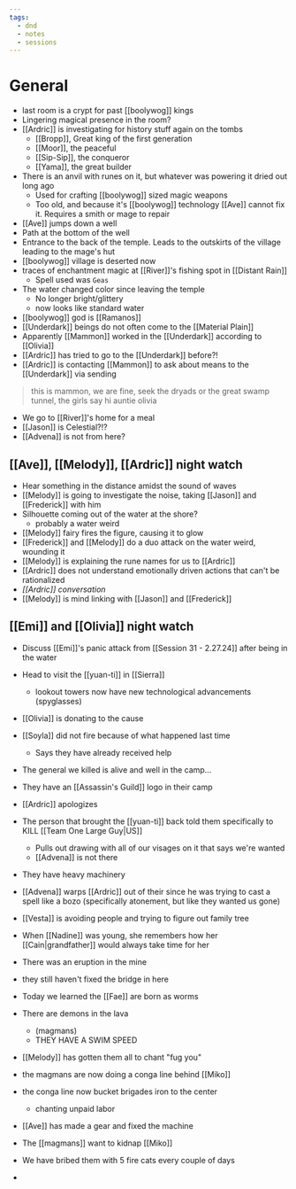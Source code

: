 ```yaml
---
tags:
  - dnd
  - notes
  - sessions
---
```

# General
- last room is a crypt for past [[boolywog]] kings
- Lingering magical presence in the room?
- [[Ardric]] is investigating for history stuff again on the tombs
	- [[Bropp]], Great king of the first generation
	- [[Moor]], the peaceful
	- [[Sip-Sip]], the conqueror
	- [[Yama]], the great builder
- There is an anvil with runes on it, but whatever was powering it dried out long ago
	- Used for crafting [[boolywog]] sized magic weapons
	- Too old, and because it's [[boolywog]] technology [[Ave]] cannot fix it. Requires a smith or mage to repair
- [[Ave]] jumps down a well
- Path at the bottom of the well
- Entrance to the back of the temple. Leads to the outskirts of the village leading to the mage's hut
- [[boolywog]] village is deserted now
- traces of enchantment magic at [[River]]'s fishing spot in [[Distant Rain]]
	- Spell used was `Geas`
- The water changed color since leaving the temple
	- No longer bright/glittery
	- now looks like standard water
- [[boolywog]] god is [[Ramanos]]
- [[Underdark]] beings do not often come to the [[Material Plain]]
- Apparently [[Mammon]] worked in the [[Underdark]] according to [[Olivia]]
- [[Ardric]] has tried to go to the [[Underdark]] before?!
- [[Ardric]] is contacting [[Mammon]] to ask about means to the [[Underdark]] via sending
> 	this is mammon, we are fine, seek the dryads or the great swamp tunnel, the girls say hi auntie olivia
- We go to [[River]]'s home for a meal
- [[Jason]] is Celestial?!?
- [[Advena]] is not from here?
## [[Ave]], [[Melody]], [[Ardric]] night watch
- Hear something in the distance amidst the sound of waves
- [[Melody]] is going to investigate the noise, taking [[Jason]] and [[Frederick]] with him
- Silhouette coming out of the water at the shore?
	- probably a water weird
- [[Melody]] fairy fires the figure, causing it to glow
- [[Frederick]] and [[Melody]] do a duo attack on the water weird, wounding it
- [[Melody]] is explaining the rune names for us to [[Ardric]]
- [[Ardric]] does not understand emotionally driven actions that can't be rationalized
- *[[Ardric]] conversation*
- [[Melody]] is mind linking with [[Jason]] and [[Frederick]]
## [[Emi]] and [[Olivia]] night watch
- Discuss [[Emi]]'s panic attack from [[Session 31 - 2.27.24]] after being in the water

- Head to visit the [[yuan-ti]] in [[Sierra]]
	- lookout towers now have new technological advancements (spyglasses)
- [[Olivia]] is donating to the cause
- [[Soyla]] did not fire because of what happened last time
	- Says they have already received help
- The general we killed is alive and well in the camp...
- They have an [[Assassin's Guild]] logo in their camp
- [[Ardric]] apologizes
- The person that brought the [[yuan-ti]] back told them specifically to KILL [[Team One Large Guy|US]]
	- Pulls out drawing with all of our visages on it that says we're wanted
	- [[Advena]] is not there
- They have heavy machinery
- [[Advena]] warps [[Ardric]] out of their since he was trying to cast a spell like a bozo (specifically atonement, but like they wanted us gone)
- [[Vesta]] is avoiding people and trying to figure out family tree
- When [[Nadine]] was young, she remembers how her [[Cain|grandfather]] would always take time for her
- There was an eruption in the mine
- they still haven't fixed the bridge in here
- Today we learned the [[Fae]] are born as worms
- There are demons in the lava
	- (magmans)
	- THEY HAVE A SWIM SPEED
- [[Melody]] has gotten them all to chant "fug you"
- the magmans are now doing a conga line behind [[Miko]]
- the conga line now bucket brigades iron to the center
	- chanting unpaid labor
- [[Ave]] has made a gear and fixed the machine
- The [[magmans]] want to kidnap [[Miko]]
- We have bribed them with 5 fire cats every couple of days
- 